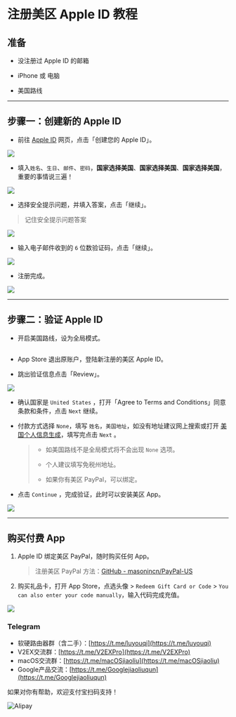# 注册美区 Apple ID 教程

## 准备

* 没注册过 Apple ID 的邮箱

* iPhone 或 电脑

* 美国路线

***

## 步骤一：创建新的 Apple ID

* 前往 [Apple ID](http://appleid.apple.com/) 网页，点击「创建您的 Apple ID」。



![](pic/01.png)

* 填入`姓名`、`生日`、`邮件`、`密码`，**国家选择美国**、**国家选择美国**、**国家选择美国**，重要的事情说三遍！



![](pic/02.png)

* 选择安全提示问题，并填入答案，点击「继续」。

> 记住安全提示问题答案



![](pic/03.png)

* 输入电子邮件收到的 `6` 位数验证码，点击「继续」。



![](pic/04.png)

* 注册完成。



![](pic/05.png)

***

## 步骤二：验证 Apple ID

* 开启美国路线，设为全局模式。



<img src="pic/06.png" title="" alt="" data-align="center">

* App Store 退出原账户，登陆新注册的美区 Apple ID。

* 跳出验证信息点击「Review」。



![](pic/07.jpg)

* 确认国家是 `United States` ，打开「Agree to Terms and Conditions」同意条款和条件，点击 `Next` 继续。

* 付款方式选择 `None`，填写 `姓名`，`美国地址`，如没有地址建议网上搜索或打开 [美国个人信息生成](http://www.haoweichi.com)，填写完点击 `Next` 。
  
  > * 如美国路线不是全局模式将不会出现 `None` 选项。
  > 
  > * 个人建议填写免税州地址。
  > 
  > * 如果你有美区 PayPal，可以绑定。



* 点击 `Continue` ，完成验证，此时可以安装美区 App。



![](pic/08.jpg)



***

## 购买付费 App

1. Apple ID 绑定美区 PayPal，随时购买任何 App。
   
   > 注册美区 PayPal 方法：[GitHub - masonincn/PayPal-US](https://github.com/masonincn/PayPal-US)

2. 购买礼品卡，打开 App Store，点选头像 > `Redeem Gift Card or Code` >  `You can also enter your code manually`，输入代码完成充值。

![](pic/09.jpg)

### Telegram

* 软硬路由器群（含二手）：[https://t.me/luyouqi](https://t.me/luyouqi)
* V2EX交流群：[https://t.me/V2EXPro](https://t.me/V2EXPro)
* macOS交流群：[https://t.me/macOSjiaoliu](https://t.me/macOSjiaoliu)
* Google产品交流：[https://t.me/Googlejiaoliuqun](https://t.me/Googlejiaoliuqun)

如果对你有帮助，欢迎支付宝扫码支持！

![Alipay](https://raw.githubusercontent.com/masonincn/tuchuang/master/uPic/Alipay.png)